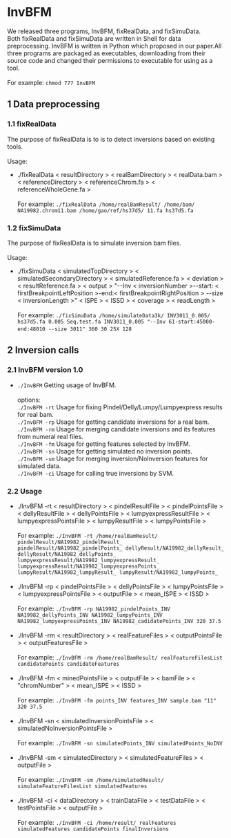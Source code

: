 # InvBFM
We released three programs, InvBFM, fixRealData, and fixSimuData.    
Both fixRealData and fixSimuData are written in Shell for data preprocessing. 
InvBFM is written in Python which proposed in our paper.All three programs are packaged as executables, 
downloading from their source code and changed their permissions to executable for using as a tool.
<br/> <br/>
For example: `chmod 777 InvBFM`
## 1 Data preprocessing
### 1.1 fixRealData
The purpose of fixRealData is to is to detect inversions based on existing tools.
<br/><br/>
Usage: <br/>
* ./fixRealData &lt; resultDirectory > &lt; realBamDirectory > &lt; realData.bam > &lt; referenceDirectory > &lt; referenceChrom.fa > &lt; referenceWholeGene.fa >
<br/><br/>
For example: `./fixRealData /home/realBamResult/ /home/bam/ NA19982.chrom11.bam /home/gao/ref/hs37d5/ 11.fa hs37d5.fa`

### 1.2 fixSimuData
The purpose of fixRealData is to simulate inversion bam files.
<br/>
<br/>
Usage: 
<br/>
* ./fixSimuData &lt; simulatedTopDirectory > &lt; simulatedSecondaryDirectory > &lt; simulatedReference.fa > &lt; deviation > &lt; resultReference.fa > &lt; output > \"--Inv &lt; inversionNumber >--start: &lt; firstBreakpointLeftPosition >-end:&lt; firstBreakpointRightPosition > --size &lt; inversionLength >\" &lt; ISPE > &lt; ISSD > &lt; coverage > &lt; readLength >
<br/><br/>
For example: `./fixSimuData /home/simulateData3k/ INV3011_0.005/  hs37d5.fa 0.005 Seq.test.fa INV3011_0.005 "--Inv 61-start:45000-end:48010 --size 3011" 360 30 25X 128`     

## 2 Inversion calls
### 2.1 InvBFM version 1.0
* `./InvBFM`  Getting usage of InvBFM.
<br/><br/>
		options:<br/>
		`./InvBFM -rt`	Usage for fixing Pindel/Delly/Lumpy/Lumpyexpress results for real bam.<br/>
		`./InvBFM -rp`	Usage for getting candidate inversions for a real bam.<br/>
		`./InvBFM -rm`	Usage for merging candidate inversions and its features from numeral real files.<br/>
		`./InvBFM -fm`	Usage for getting features selected by InvBFM.<br/>
		`./InvBFM -sn`	Usage for getting simulated no inversion points.<br/>
		`./InvBFM -sm`	Usage for merging inversion/NoInversion features for simulated data.<br/>
		`./InvBFM -ci`	Usage for calling true inversions by SVM.<br/>
### 2.2 Usage
* ./InvBFM -rt &lt; resultDirectory > &lt; pindelResultFile > &lt; pindelPointsFile > &lt; dellyResultFile > &lt; dellyPointsFile > &lt; lumpyexpressResultFile > &lt; lumpyexpressPointsFile > &lt; lumpyResultFile > &lt; lumpyPointsFile >
<br/><br/>
For example: `./InvBFM -rt /home/realBamResult/ pindelResult/NA19982_pindelResult_ pindelResult/NA19982_pindelPoints_ dellyResult/NA19982_dellyResult_ dellyResult/NA19982_dellyPoints_ lumpyexpressResult/NA19982_lumpyexpressResult_ lumpyexpressResult/NA19982_lumpyexpressPoints_ lumpyResult/NA19982_lumpyResult_ lumpyResult/NA19982_lumpyPoints_`
<br/><br/>
* ./InvBFM -rp &lt; pindelPointsFile > &lt; dellyPointsFile > &lt; lumpyPointsFile > &lt; lumpyexpressPointsFile > &lt; outputFile > &lt; mean_ISPE > &lt; ISSD >
<br/><br/>
For example: `./InvBFM -rp NA19982_pindelPoints_INV NA19982_dellyPoints_INV NA19982_lumpyPoints_INV NA19982_lumpyexpressPoints_INV NA19982_cadidatePoints_INV 320 37.5`
<br/><br/>
* ./InvBFM -rm &lt; resultDirectory > &lt; realFeatureFiles > &lt; outputPointsFile > &lt; outputFeaturesFile >
<br/><br/>
For example: `./InvBFM -rm /home/realBamResult/ realFeatureFilesList candidatePoints candidateFeatures`
<br/><br/>
* ./InvBFM -fm &lt; minedPointsFile > &lt; outputFile > &lt; bamFile > &lt; "chromNumber" > &lt; mean_ISPE > &lt; ISSD >
<br/><br/>
For example: `./InvBFM -fm points_INV features_INV sample.bam "11" 320 37.5`
<br/><br/>
* ./InvBFM -sn &lt; simulatedInversionPointsFile > &lt; simulatedNoInversionPointsFile >
<br/><br/>
For example: `./InvBFM -sn simulatedPoints_INV simulatedPoints_NoINV`
<br/><br/>
* ./InvBFM -sm &lt; simulatedDirectory > &lt; simulatedFeatureFiles > &lt; outputFile >
<br/><br/>
For example: `./InvBFM -sm /home/simulatedResult/ simulateFeatureFilesList simulatedFeatures`
<br/><br/>
* ./InvBFM -ci &lt; dataDirectory > &lt; trainDataFile > &lt; testDataFile > &lt; testPointsFile > &lt; outputFile >
<br/><br/>
For example: `./InvBFM -ci /home/result/ realFeatures simulatedFeatures candidatePoints finalInversions`
<br/><br/>
